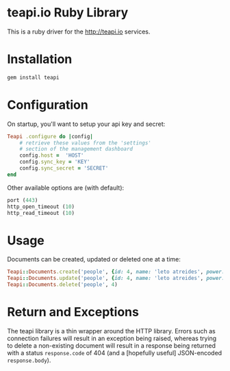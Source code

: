 # teapi.io Ruby Library
This is a ruby driver for the <http://teapi.io> services.

# Installation

```ruby
gem install teapi
```

# Configuration
On startup, you'll want to setup your api key and secret:

```ruby
Teapi .configure do |config|
	# retrieve these values from the 'settings'
	# section of the management dashboard
	config.host =  'HOST'
	config.sync_key = 'KEY'
	config.sync_secret = 'SECRET'
end
```

Other available options are (with default):

```ruby
port (443)
http_open_timeout (10)
http_read_timeout (10)
```

# Usage
Documents can be created, updated or deleted one at a time:

```ruby
Teapi::Documents.create('people', {id: 4, name: 'leto atreides', power: 9001})
Teapi::Documents.update('people', {id: 4, name: 'leto atreides', power: 9002})
Teapi::Documents.delete('people', 4)
```

# Return and Exceptions
The teapi library is a thin wrapper around the HTTP library. Errors such as connection failures will result in an exception being raised, whereas trying to delete a non-existing document will result in a response being returned with a status `response.code` of 404 (and a [hopefully useful] JSON-encoded `response.body`).
